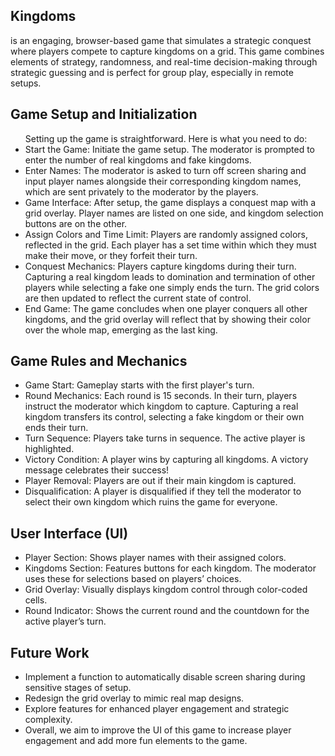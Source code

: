 <h2>Kingdoms</h2>
is an engaging, browser-based game that simulates a strategic conquest where players compete to capture kingdoms on a grid. This game combines elements of strategy, randomness, and real-time decision-making through strategic guessing and is perfect for group play, especially in remote setups.
<h2>Game Setup and Initialization </h2>
<ul>
Setting up the game is straightforward. Here is what you need to do:
 <li>	Start the Game: Initiate the game setup. The moderator is prompted to enter the number of real kingdoms and fake kingdoms.</li>
 <li> Enter Names: The moderator is asked to turn off screen sharing and input player names alongside their corresponding kingdom names, which are sent privately to the moderator by the players.</li>
<li>	Game Interface: After setup, the game displays a conquest map with a grid overlay. Player names are listed on one side, and kingdom selection buttons are on the other.</li>
<li>	Assign Colors and Time Limit: Players are randomly assigned colors, reflected in the grid. Each player has a set time within which they must make their move, or they forfeit their turn.
 <li>	Conquest Mechanics: Players capture kingdoms during their turn. Capturing a real kingdom leads to domination and termination of other players while selecting a fake one simply ends the turn. The grid colors are then updated to reflect the current state of control.</li>
<li>	End Game: The game concludes when one player conquers all other kingdoms, and the grid overlay will reflect that by showing their color over the whole map, emerging as the last king.</li>
  </ul>
<h2>Game Rules and Mechanics</h2>
<ul>
<li>Game Start: Gameplay starts with the first player's turn.</li>
<li>Round Mechanics: Each round is 15 seconds. In their turn, players instruct the moderator which kingdom to capture. Capturing a real kingdom transfers its control, selecting a fake kingdom or their own ends their turn.</li>
<li>Turn Sequence: Players take turns in sequence. The active player is highlighted.</li>
<li>Victory Condition: A player wins by capturing all kingdoms. A victory message celebrates their success!</li>
<li>Player Removal: Players are out if their main kingdom is captured.</li>
<li>Disqualification: A player is disqualified if they tell the moderator to select their own kingdom which ruins the game for everyone.</li>
  </ul>
<h2>User Interface (UI)</h2>
<ul>
<li>Player Section: Shows player names with their assigned colors.</li>
<li>Kingdoms Section: Features buttons for each kingdom. The moderator uses these for selections based on players’ choices.</li>
<li>Grid Overlay: Visually displays kingdom control through color-coded cells.</li>
<li>Round Indicator: Shows the current round and the countdown for the active player’s turn.</li>
  </ul>
<h2>Future Work</h2>
<ul>
<li>Implement a function to automatically disable screen sharing during sensitive stages of setup.</li>
<li>Redesign the grid overlay to mimic real map designs.</li>
<li>Explore features for enhanced player engagement and strategic complexity.</li>
<li>Overall, we aim to improve the UI of this game to increase player engagement and add more fun elements to the game.</li>
</ul>
